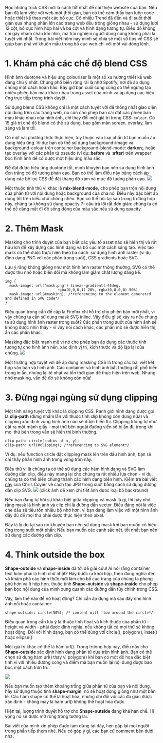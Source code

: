 Học những trick CSS mới là cách tốt nhất để cải thiện website của bạn. Nếu bạn đã làm việc với web một thời gian, bạn có thể cảm thấy bạn luôn code hoặc thiết kế theo một các bố cục. Có nhiều Trend đã đến và đi suốt thời gian qua nhưng phần lớn các trang web đều trông giống nhau - sử dụng lưới 12 cột, bố cục hình hộp hai và ba cột và hình dạng tương tự. Điều đó không chỉ gây nhàm chán khi nhìn, mà trải nghiệm người dùng cũng không phải là tuyệt vời nhất.
Trong bài viết hôm nay mình sẽ chia sẻ một số tips về CSS sẽ giúp bạn phá vớ khuôn mẫu trong bố cục web chỉ với một vài dòng lệnh.

# 1. Khám phá các chế độ blend CSS
Hình ảnh duotone và hiệu ứng colouriser là một số xu hướng thiết kế web đáng chú ý nhất. Chúng phổ biến rộng rãi là nhờ Spotify, nơi đã áp dụng chúng một cách hoàn hảo. Bây giờ bạn cuối cùng cũng có thể ngừng tạo nhiều phiên bản màu khác nhau trong asset của mình và áp dụng các hiệu ứng trực tiếp trong trình duyệt.

Sử dụng blend CSS không chỉ là một cách tuyệt vời để thống nhất giao diện nội dung trên các trang web, nó còn cho phép bạn cài đặt các phiên bản màu khác nhau của hình ảnh, chỉ thay đổi một giá trị trong CSS:  `colour`. Có 15 giá trị chế độ blend có thể sử dụng, bao gồm màn  screen, overlay, làm sáng và làm tối.

Có một vài phương thức thực hiện, tùy thuộc vào loại phần tử bạn muốn áp dụng hiệu ứng. Ví dụ: bạn có thể sử dụng background-image và background-colour trên container background-blend-mode: **darken**;, hoặc tạo overlay với các phần tử pseudo (ví dụ:**:before** và **:after**) trên wrapper bọc hình ảnh để có được một hiệu ứng màu sắc.

Để đạt được hiệu ứng duotone tốt, mình khuyên bạn nên sử dụng hình ảnh đen trắng có độ tương phản cao. Bạn có thể làm điều này bằng cách áp dụng các bộ lọc CSS để đặt thang độ xám và mức độ tương phản cao.
![](https://images.viblo.asia/ff815527-5036-48c5-b2b3-d61a6fb80a5a.jpg)

Một thuộc tính thú vị khác là **mix-blend-mode**, cho phép bạn trộn nội dung của phần tử với nội dung hoặc background của cha nó. Điều này đặc biệt áp dụng tốt trên kiểu chữ chồng chéo. Bạn có thể hỏi tại sao trong trường hợp này, chúng ta không sử dụng opacity ?- câu trả lời rất đơn giản: chúng ta có thể dễ dàng mất đi độ sống động của màu sắc nếu sử dụng opacity.

# 2. Thêm Mask
Masking cho trình duyệt của bạn biết các yếu tố asset nào sẽ hiển thị và rất hữu ích để xây dựng các hình dạng và bố cục một cách sáng tạo. Việc tạo mask có thể được thực hiện theo ba cách: sử dụng hình ảnh raster (ví dụ định dạng PNG với các phần trong suốt), CSS gradients  hoặc SVG.

Lưu ý rằng không giống như một hình ảnh raster thông thường, SVG có thể được thu nhỏ hoặc biến đổi mà không làm giảm chất lượng đáng kể.

```
img {
  mask-image: url(‘mask.png’) linear-gradient(-45deg,
                        rgba(0,0,0,1) 20%, rgba(0,0,0,0) 50%);
  mask-image: url(#masking); /*referencing to the element generated and defined in SVG code*/
} 
```

Điều quan trọng cần đề cập là Firefox chỉ hỗ trợ cho phiên bản mới nhất, vì vậy chúng ta cần sử dụng mask SVG inline. Vậy điều gì sẽ xảy ra nếu chúng ta sử dụng hình ảnh raster trong suốt? Các phần trong suốt của hình ảnh sẽ không được nhìn thấy - vì vậy nói cách khác, các phần mờ sẽ được hiển thị, ẩn các phần khác.

Masking đặc biệt mạnh mẽ vì nó cho phép bạn áp dụng các thuộc tính tương tự cho hình ảnh nền, xác định vị trí, kích thước và độ lặp lại của chúng.
![](https://images.viblo.asia/ab0e2e80-d9d5-432a-9f20-c6774b2e8d16.jpg)

Một trường hợp tuyệt vời để áp dụng masking CSS là trong các bài viết kết hợp văn bản và hình ảnh. Các container và hình ảnh bất thường rất phổ biến trong in ấn, nhưng lại tẻ nhạt và tốn thời gian để thực hiện trên web. Nhưng nhờ masking, vấn đề đó sẽ không còn nữa!

# 3. Đừng ngại ngùng sử dụng clipping
Một tính năng tuyệt vời khác là clipping CSS. Ranh giới hình dạng được gọi là **clip-path** (đừng nhầm lẫn với thuộc tính clip không còn dùng nữa) và clipping xác định vùng hình ảnh nào sẽ được hiển thị. Clipping tương tự như cắt ra một mảnh giấy - mọi thứ bên ngoài đường viền sẽ bị ẩn đi, trong khi mọi thứ bên trong vẫn sẽ hiển thị bình thường.

```
clip-path: circle(radius at x, y);
clip-path: url(#clipping); /*referencing to SVG element*/
```

Ví dụ: nếu function cricle đặt clipping mask lên trên đầu hình ảnh, bạn sẽ chỉ thấy phần hình ảnh trong vòng tròn này.

Điều thú vị là chúng ta có thể sử dụng các hàm hình dạng và SVG làm đường dẫn clip, điều này mang lại cho chúng ta rất nhiều lựa chọn - ví dụ, chúng ta có thể biến chúng thành các hình dạng biến hình. Kiểm tra bài viết [này](https://css-tricks.com/transparent-jpg-svg/) của Chris Coyier về cách tạo JPG trong suốt bằng cách sử dụng đường dẫn clip SVG.
[![](https://images.viblo.asia/ae011836-1e99-42d8-9c59-b69aa0ead617.jpg)](http://aganaplocha.com/netmag/plants/)
(click ảnh để xem chi tiết ảnh đựoc loại bỏ backround)

Nếu bạn đang tự hỏi sự khác biệt giữa clipping và mask là gì, thì hãy nhớ rằng mask là hình ảnh và clip chỉ là đường dẫn vector. Điều đáng nói là việc che dấu sẽ tiêu tốn nhiều bộ nhớ hơn, vì bạn đang làm việc với một hình ảnh đầy đủ để mọi thứ phải được thực hiện theo pixel.

Đây là lý do tại sao nó khuyên bạn nên sử dụng mask khi bạn muốn có hiệu ứng trong suốt một phần; Nếu bạn muốn các cạnh sắc nét, tốt nhất bạn nên sử dụng các đường dẫn clip.

# 4. Think outside the box
**Shape-outside** và **shape-inside** đã tới để giải cứu! Ai nói rằng container text luôn phải là hình chữ nhật? Hãy bước ra khỏi hộp, theo đúng nghĩa đen và khám phá các hình thức mới làm cho bố cục trang của chúng ta phong phú hơn và ít hộp hơn. thuộc tính **Shape-outside** và **shape-inside** cho phép bạn bọc nội dung của mình xung quanh các đường dẫn tùy chỉnh trong CSS.

Vậy, làm thế nào để nó hoạt động? Chỉ cần áp dụng mã sau đây cho hình ảnh nổi hoặc container:

```
shape-outside: circle(50%); /* content will flow around the circle*/
```

Điều quan trọng cần lưu ý là thuộc tính float và kích thước của phần tử - height và width - phải được đinh nghĩa, nếu không tất cả mọi thứ sẽ không hoạt động. Đối với hình dạng, bạn có thể dùng với circle(), polygon(), inset() hoặc ellipse().

Một giá trị khác có thể là hàm url(). Trong trường hợp này, điều này cho **Shape-outside** xác định hình dạng phần tử dựa trên hình ảnh. Bạn có thể chọn sử dụng hàm url() thay vì polygon() khi bạn có một đồ họa đặc biệt tinh vi với nhiều đường cong và điểm mà bạn muốn lại nội dung được bao bọc một cách trơn tru.

![](https://images.viblo.asia/ce19881d-7cb8-4558-b233-6bfa755fd052.jpg)

Nếu bạn muốn tạo thêm khoảng trống giữa phần tử của bạn và nội dung, hãy sử dụng thuộc tính **shape-margin**, nó sẽ hoạt động giống như một bản lề. Các hàm shape có thể là hoạt hóa, nhưng chỉ đối với các đa giác được xác định - không may là hàm url() không thể hoạt hóa được.

Hiện tại, lượng trình duyệt hỗ trợ cho **Shape-outside** đang khá hạn chế. Hi vọng nó sẽ được mở rộng trong tương lai.

Bài viết của mình xin phép được tạm dừng tại đây, hẹn gặp lại mọi người trong phần tiếp them nhé. Nếu có góp ý gì, các bạn cứ comment bên dưới nha.